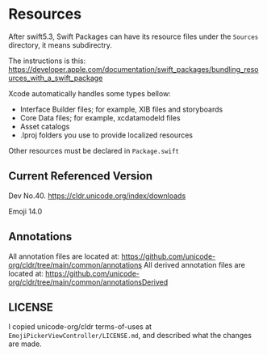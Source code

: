 #  Resources
After swift5.3, Swift Packages can have its resource files under the `Sources` directory, it means subdirectry.

The instructions is this: https://developer.apple.com/documentation/swift_packages/bundling_resources_with_a_swift_package

Xcode automatically handles some types bellow:
- Interface Builder files; for example, XIB files and storyboards
- Core Data files; for example, xcdatamodeld files
- Asset catalogs
- .lproj folders you use to provide localized resources

Other resources must be declared in `Package.swift`

## Current Referenced Version
Dev No.40.
https://cldr.unicode.org/index/downloads

Emoji 14.0

## Annotations
All annotation files are located at: https://github.com/unicode-org/cldr/tree/main/common/annotations
All derived annotation files are located at: https://github.com/unicode-org/cldr/tree/main/common/annotationsDerived

## LICENSE
I copied unicode-org/cldr terms-of-uses at `EmojiPickerViewController/LICENSE.md`, and described what the changes are made.

